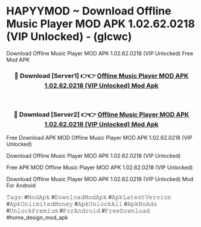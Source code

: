# HAPYYMOD ~ Download Offline Music Player MOD APK 1.02.62.0218 (VIP Unlocked) - (glcwc)
Download Offline Music Player MOD APK 1.02.62.0218 (VIP Unlocked) Free Mod APK

<div align="center">
<h3>🔴 Download [Server1] 👉👉 <a href="https://apk-comot.site?title=Offline_Music_Player_MOD_APK_1.02.62.0218_(VIP_Unlocked)">Offline Music Player MOD APK 1.02.62.0218 (VIP Unlocked) Mod Apk</a></h3><br>

<h3>🔴 Download [Server2] 👉👉 <a href="https://apk-comot.site?title=Offline_Music_Player_MOD_APK_1.02.62.0218_(VIP_Unlocked)">Offline Music Player MOD APK 1.02.62.0218 (VIP Unlocked) Mod Apk</a></h3>
</div>


Free Download APK MOD Offline Music Player MOD APK 1.02.62.0218 (VIP Unlocked)

Download Offline Music Player MOD APK 1.02.62.0218 (VIP Unlocked) 

Free APK MOD Offline Music Player MOD APK 1.02.62.0218 (VIP Unlocked) 

Download Offline Music Player MOD APK 1.02.62.0218 (VIP Unlocked) Mod For Android

𝚃𝚊𝚐𝚜: #𝙼𝚘𝚍𝙰𝚙𝚔 #𝙳𝚘𝚠𝚗𝚕𝚘𝚊𝚍𝙼𝚘𝚍𝙰𝚙𝚔 #𝙰𝚙𝚔𝙻𝚊𝚝𝚎𝚜𝚝𝚅𝚎𝚛𝚜𝚒𝚘𝚗 #𝙰𝚙𝚔𝚄𝚗𝚕𝚒𝚖𝚒𝚝𝚎𝚍𝙼𝚘𝚗𝚎𝚢 #𝙰𝚙𝚔𝚄𝚗𝚕𝚘𝚌𝚔𝙰𝚕𝚕 #𝙰𝚙𝚔𝙽𝚘𝙰𝚍𝚜 #𝚄𝚗𝚕𝚘𝚌𝚔𝙿𝚛𝚎𝚖𝚒𝚞𝚖 #𝙵𝚘𝚛𝙰𝚗𝚍𝚛𝚘𝚒𝚍 #𝙵𝚛𝚎𝚎𝙳𝚘𝚠𝚗𝚕𝚘𝚊𝚍 #home_design_mod_apk